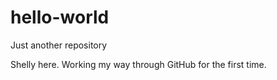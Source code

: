 # hello-world
Just another repository

Shelly here.  Working my way through GitHub for the first time.  
